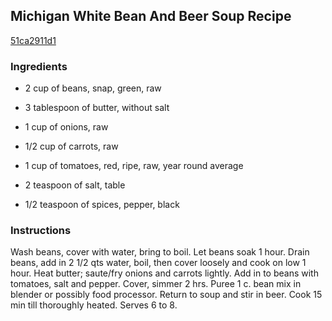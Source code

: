 ## Michigan White Bean And Beer Soup Recipe

[51ca2911d1](http://cookeatshare.com/recipes/michigan-white-bean-and-beer-soup-54104)

### Ingredients

 - 2 cup of beans, snap, green, raw

 - 3 tablespoon of butter, without salt

 - 1 cup of onions, raw

 - 1/2 cup of carrots, raw

 - 1 cup of tomatoes, red, ripe, raw, year round average

 - 2 teaspoon of salt, table

 - 1/2 teaspoon of spices, pepper, black

### Instructions

Wash beans, cover with water, bring to boil. Let beans soak 1 hour. Drain beans, add in 2 1/2 qts water, boil, then cover loosely and cook on low 1 hour. Heat butter; saute/fry onions and carrots lightly. Add in to beans with tomatoes, salt and pepper. Cover, simmer 2 hrs. Puree 1 c. bean mix in blender or possibly food processor. Return to soup and stir in beer. Cook 15 min till thoroughly heated. Serves 6 to 8.
